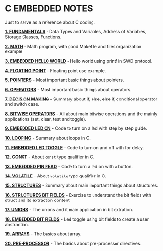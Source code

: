 # C EMBEDDED NOTES
Just to serve as a reference about C coding.

__[1. FUNDAMENTALS](01_FUNDAMENTALS/)__ - Data Types and Variables, Address of Variables, Storage Classes, Functions.

__[2. MATH](02_MATH/)__ - Math program, with good Makefile and files organization example.

__[3. EMBEDDED HELLO WORLD](03_EMBEDDED_HELLO_WORLD/)__ - Hello world using printf in SWD protocol.

__[4. FLOATING POINT](04_FLOATING_POINT/)__ - Floating point use example.

__[5. POINTERS](05_POINTERS/)__ - Most important basic things about pointers.

__[6. OPERATORS](06_OPERATORS/)__ - Most important basic things about operators.

__[7. DECISION MAKING](07_DECISION_MAKING/)__ - Summary about if, else, else if, conditional operator and switch case.

__[8. BITWISE OPERATORS](08_BITWISE_OPERATORS/)__ - All about main bitwise operations and the mainly applications (set, clear, test and toggle).

__[9. EMBEDDED LED ON](09_EMBEDDED_LED_ON/)__ - Code to turn on a led with step by step guide.

__[10. LOOPING](10_LOOPING/)__ - Summary about loops in C.

__[11. EMBEDDED LED TOGGLE](11_EMBEDDED_LED_TOGGLE/)__ - Code to turn on and off with for delay.

__[12. CONST](12_CONST/)__ - About `const` type qualifier in C.

__[13. EMBEDDED PIN READ](13_EMBEDDED_PIN_READ/)__ - Code to turn a led on with a button.

__[14. VOLATILE](14_VOLATILE/)__ - About `volatile` type qualifier in C.

__[15. STRUCTURES](15_STRUCTURES/)__ - Summary about main important things about structures.

__[16. STRUCTURES BIT FIELDS](16_STRUCTURES_BIT_FIELDS/)__ - Exercise to understand the bit fields with struct and its extraction content.

__[17. UNIONS](17_UNIONS/)__ - The unions and it main application in bit extration.

__[18. EMBEDDED BIT FIELDS](18_EMBEDDED_BIT_FIELDS/)__ - Led toggle using bit fields to create a user abstraction.

__[19. ARRAYS](19_ARRAYS/)__ - The basics about array.

__[20. PRE-PROCESSOR](20_PRE_PROCESSOR/)__ - The basics about pre-processor directives.
